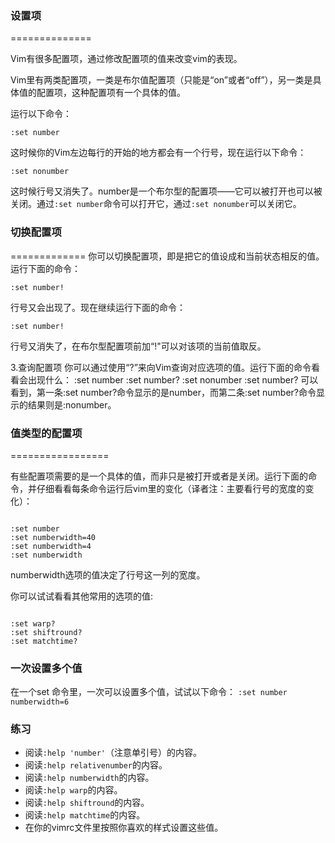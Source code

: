 ### 设置项
==============

Vim有很多配置项，通过修改配置项的值来改变vim的表现。

Vim里有两类配置项，一类是布尔值配置项（只能是“on”或者“off”），另一类是具体值的配置项，这种配置项有一个具体的值。

运行以下命令：

`:set number`

这时候你的Vim左边每行的开始的地方都会有一个行号，现在运行以下命令：

`:set nonumber`

这时候行号又消失了。number是一个布尔型的配置项——它可以被打开也可以被关闭。通过`:set number`命令可以打开它，通过`:set nonumber`可以关闭它。

### 切换配置项
=============
你可以切换配置项，即是把它的值设成和当前状态相反的值。运行下面的命令：

`:set number!`

行号又会出现了。现在继续运行下面的命令：

`:set number!`

行号又消失了，在布尔型配置项前加“!"可以对该项的当前值取反。

3.查询配置项
你可以通过使用“?”来向Vim查询对应选项的值。运行下面的命令看看会出现什么：
:set number
:set number?
:set nonumber
:set number?
可以看到，第一条:set number?命令显示的是number，而第二条:set number?命令显示的结果则是:nonumber。

### 值类型的配置项
=================

有些配置项需要的是一个具体的值，而非只是被打开或者是关闭。运行下面的命令，并仔细看看每条命令运行后vim里的变化（译者注：主要看行号的宽度的变化）：
<pre><code>
:set number
:set numberwidth=40
:set numberwidth=4
:set numberwidth
</code></pre>
numberwidth选项的值决定了行号这一列的宽度。

你可以试试看看其他常用的选项的值:

<pre><code>
:set warp?
:set shiftround?
:set matchtime?
</code></pre>

###  一次设置多个值

在一个set 命令里，一次可以设置多个值，试试以下命令：
`:set number numberwidth=6`

### 练习

- 阅读`:help 'number'`（注意单引号）的内容。
- 阅读`:help relativenumber`的内容。
- 阅读`:help numberwidth`的内容。
- 阅读`:help warp`的内容。
- 阅读`:help shiftround`的内容。
- 阅读`:help matchtime`的内容。
- 在你的vimrc文件里按照你喜欢的样式设置这些值。

     
     
 
